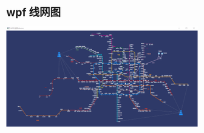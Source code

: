 # wpf 线网图
![image](https://raw.githubusercontent.com/yijidao/SubWayDemo/master/images/wpf%E7%BA%BF%E7%BD%91.gif)